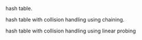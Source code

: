 hash table.

hash table with collision handling using chaining.

hash table with collision handling using linear probing
